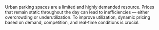 Urban parking spaces are a limited and highly demanded resource. Prices that remain static  throughout the day can lead to inefficiencies — either overcrowding or underutilization.
To improve utilization, dynamic pricing based on demand, competition, and real-time conditions is crucial.
